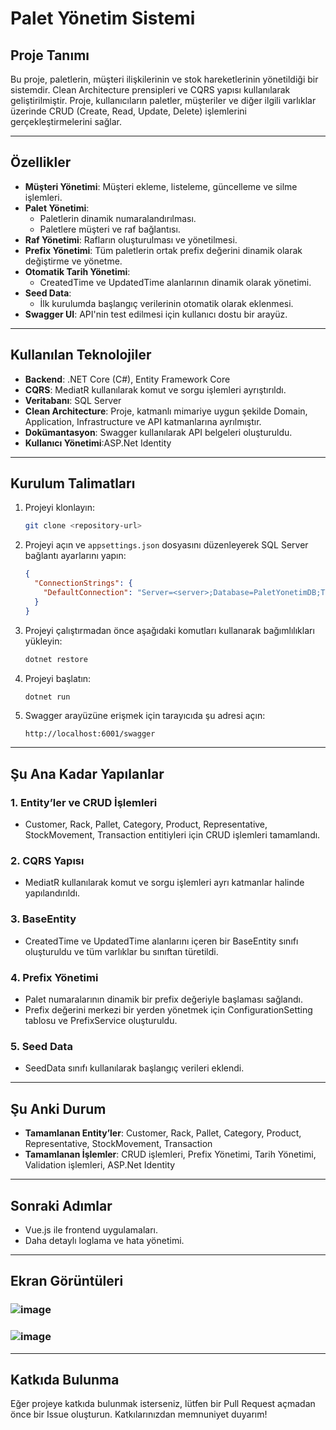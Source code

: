 
# Palet Yönetim Sistemi

## Proje Tanımı
Bu proje, paletlerin, müşteri ilişkilerinin ve stok hareketlerinin yönetildiği bir sistemdir. Clean Architecture prensipleri ve CQRS yapısı kullanılarak geliştirilmiştir. Proje, kullanıcıların paletler, müşteriler ve diğer ilgili varlıklar üzerinde CRUD (Create, Read, Update, Delete) işlemlerini gerçekleştirmelerini sağlar.

---

## Özellikler
- **Müşteri Yönetimi**: Müşteri ekleme, listeleme, güncelleme ve silme işlemleri.
- **Palet Yönetimi**:
  - Paletlerin dinamik numaralandırılması.
  - Paletlere müşteri ve raf bağlantısı.
- **Raf Yönetimi**: Rafların oluşturulması ve yönetilmesi.
- **Prefix Yönetimi**: Tüm paletlerin ortak prefix değerini dinamik olarak değiştirme ve yönetme.
- **Otomatik Tarih Yönetimi**:
  - CreatedTime ve UpdatedTime alanlarının dinamik olarak yönetimi.
- **Seed Data**:
  - İlk kurulumda başlangıç verilerinin otomatik olarak eklenmesi.
- **Swagger UI**: API'nin test edilmesi için kullanıcı dostu bir arayüz.

---

## Kullanılan Teknolojiler
- **Backend**: .NET Core (C#), Entity Framework Core
- **CQRS**: MediatR kullanılarak komut ve sorgu işlemleri ayrıştırıldı.
- **Veritabanı**: SQL Server
- **Clean Architecture**: Proje, katmanlı mimariye uygun şekilde Domain, Application, Infrastructure ve API katmanlarına ayrılmıştır.
- **Dokümantasyon**: Swagger kullanılarak API belgeleri oluşturuldu.
- **Kullanıcı Yönetimi**:ASP.Net Identity

---

## Kurulum Talimatları
1. Projeyi klonlayın:
   ```sh
   git clone <repository-url>
   ```
2. Projeyi açın ve `appsettings.json` dosyasını düzenleyerek SQL Server bağlantı ayarlarını yapın:
   ```json
   {
     "ConnectionStrings": {
       "DefaultConnection": "Server=<server>;Database=PaletYonetimDB;Trusted_Connection=True;"
     }
   }
   ```
3. Projeyi çalıştırmadan önce aşağıdaki komutları kullanarak bağımlılıkları yükleyin:
   ```sh
   dotnet restore
   ```
4. Projeyi başlatın:
   ```sh
   dotnet run
   ```
5. Swagger arayüzüne erişmek için tarayıcıda şu adresi açın:
   ```
   http://localhost:6001/swagger
   ```

---

## Şu Ana Kadar Yapılanlar
### 1. Entity’ler ve CRUD İşlemleri
- Customer, Rack, Pallet, Category, Product, Representative, StockMovement, Transaction entitiyleri için CRUD işlemleri tamamlandı.

### 2. CQRS Yapısı
- MediatR kullanılarak komut ve sorgu işlemleri ayrı katmanlar halinde yapılandırıldı.

### 3. BaseEntity
- CreatedTime ve UpdatedTime alanlarını içeren bir BaseEntity sınıfı oluşturuldu ve tüm varlıklar bu sınıftan türetildi.

### 4. Prefix Yönetimi
- Palet numaralarının dinamik bir prefix değeriyle başlaması sağlandı.
- Prefix değerini merkezi bir yerden yönetmek için ConfigurationSetting tablosu ve PrefixService oluşturuldu.

### 5. Seed Data
- SeedData sınıfı kullanılarak başlangıç verileri eklendi.

---

## Şu Anki Durum
- **Tamamlanan Entity’ler**: Customer, Rack, Pallet, Category, Product, Representative, StockMovement, Transaction 
- **Tamamlanan İşlemler**: CRUD işlemleri, Prefix Yönetimi, Tarih Yönetimi, Validation işlemleri, ASP.Net Identity

---

## Sonraki Adımlar
- Vue.js ile frontend uygulamaları.
- Daha detaylı loglama ve hata yönetimi.
  

---

## Ekran Görüntüleri
### ![image](https://github.com/user-attachments/assets/f8dc13b3-a306-4650-b27e-1e6c46e16e21)
### ![image](https://github.com/user-attachments/assets/8e122367-8750-48a1-9de3-fe236e5714e7)


---

## Katkıda Bulunma
Eğer projeye katkıda bulunmak isterseniz, lütfen bir Pull Request açmadan önce bir Issue oluşturun. Katkılarınızdan memnuniyet duyarım!
